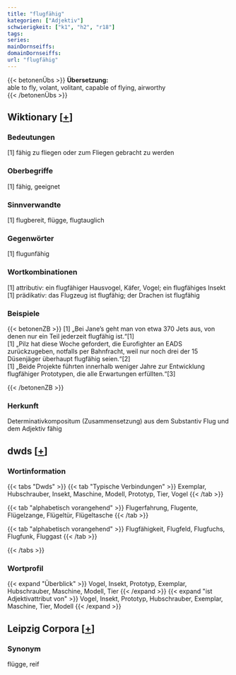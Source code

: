 ```yaml
---
title: "flugfähig"
kategorien: ["Adjektiv"]
schwierigkeit: ["k1", "h2", "r18"]
tags:
series:
mainDornseiffs:
domainDornseiffs:
url: "flugfähig"
---
```


{{< betonenÜbs >}}
**Übersetzung:**  
able to fly, volant, volitant, capable of flying, airworthy  
{{< /betonenÜbs >}}

## Wiktionary [[+](https://de.wiktionary.org/wiki/flugfähig)]

### Bedeutungen
[1] fähig zu fliegen oder zum Fliegen gebracht zu werden  

### Oberbegriffe
[1] fähig, geeignet  

### Sinnverwandte
[1] flugbereit, flügge, flugtauglich  

### Gegenwörter
[1] flugunfähig  

### Wortkombinationen
[1] attributiv: ein flugfähiger Hausvogel, Käfer, Vogel; ein flugfähiges Insekt  
[1] prädikativ: das Flugzeug ist flugfähig; der Drachen ist flugfähig  

### Beispiele
{{< betonenZB >}}
[1] „Bei Jane’s geht man von etwa 370 Jets aus, von denen nur ein Teil jederzeit flugfähig ist.“[1]  
[1] „Pilz hat diese Woche gefordert, die Eurofighter an EADS zurückzugeben, notfalls per Bahnfracht, weil nur noch drei der 15 Düsenjäger überhaupt flugfähig seien.“[2]  
[1] „Beide Projekte führten innerhalb weniger Jahre zur Entwicklung flugfähiger Prototypen, die alle Erwartungen erfüllten.“[3]  

{{< /betonenZB >}}
### Herkunft
Determinativkompositum (Zusammensetzung) aus dem Substantiv Flug und dem Adjektiv fähig  



## dwds [[+](https://www.dwds.de/wb/flugfähig)]

### Wortinformation
{{< tabs "Dwds" >}}
{{< tab "Typische Verbindungen" >}}
Exemplar, Hubschrauber, Insekt, Maschine, Modell, Prototyp, Tier, Vogel
{{< /tab >}}

{{< tab "alphabetisch vorangehend" >}}
Flugerfahrung, Flugente, Flügelzange, Flügeltür, Flügeltasche
{{< /tab >}}

{{< tab "alphabetisch vorangehend" >}}
Flugfähigkeit, Flugfeld, Flugfuchs, Flugfunk, Fluggast
{{< /tab >}}

{{< /tabs >}}

### Wortprofil
{{< expand "Überblick" >}} Vogel, Insekt, Prototyp, Exemplar, Hubschrauber, Maschine, Modell, Tier {{< /expand >}}
{{< expand "ist Adjektivattribut von" >}} Vogel, Insekt, Prototyp, Hubschrauber, Exemplar, Maschine, Tier, Modell {{< /expand >}}

## Leipzig Corpora [[+](https://corpora.uni-leipzig.de/en/res?word=flugfähig&corpusId=deu_newscrawl-public_2018)]


### Synonym
flügge, reif

